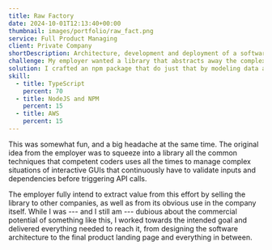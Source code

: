 ```yaml
---
title: Raw Factory
date: 2024-10-01T12:13:40+00:00
thumbnail: images/portfolio/raw_fact.png
service: Full Product Managing 
client: Private Company
shortDescription: Architecture, development and deployment of a software library and its related tools designed to work with some of the major frameworks (Angular, React and Vue.js), created with the goal of simplify managing relationships among interconnected data points in complex software applications. 
challenge: My employer wanted a library that abstracts away the complexities of managing dependencies among interconnected entities in web based GUIs, to factor away that overhead and reduce the developing time or many similar products. 
solution: I crafted an npm package that do just that by modeling data as nodes on a graph. I implemented it by extending the RxJS Library to manage node updates and API calls by importing a configuration file which can be easily managed by a CLI tool.
skill:
  - title: TypeScript
    percent: 70
  - title: NodeJS and NPM
    percent: 15
  - title: AWS 
    percent: 15
---
```

This was somewhat fun, and a big headache at the same time. The original idea from the employer was to squeeze into a library all the common techniques that competent coders uses all the times to manage complex situations of interactive GUIs that continuously have to validate inputs and dependencies before triggering API calls. 

The employer fully intend to extract value from this effort by selling the library to other companies, as well as from its obvious use in the company itself. While I was --- and I still am --- dubious about the commercial potential of something like this, I worked towards the intended goal and delivered everything needed to reach it, from designing the software architecture to the final product landing page and everything in between.
